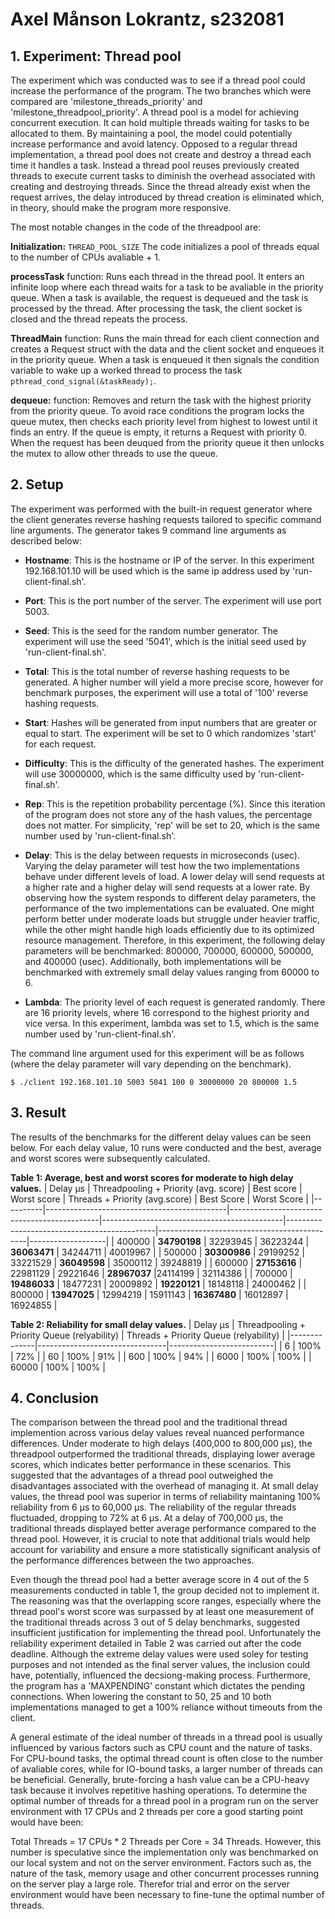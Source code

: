 # Axel Månson Lokrantz, s232081
## 1. Experiment: Thread pool

The experiment which was conducted was to see if a thread pool could increase the performance of the program. The two branches which were compared are 'milestone_threads_priority' and 'milestone_threadpool_priority'. A thread pool is a model for achieving concurrent execution. It can hold multiple threads waiting for tasks to be allocated to them. By maintaining a pool, the model could potentially increase performance and avoid latency. Opposed to a regular thread implementation, a thread pool does not create and destroy a thread each time it handles a task. Instead a thread pool reuses previously created threads to execute current tasks to diminish the overhead associated with creating and destroying threads. Since the thread already exist when the request arrives, the delay introduced by thread creation is eliminated which, in theory, should make the program more responsive.

The most notable changes in the code of the threadpool are:

**Initialization:** ```THREAD_POOL_SIZE``` The code initializes a pool of threads equal to the number of CPUs avaliable + 1. 

**processTask** function: Runs each thread in the thread pool. It enters an infinite loop where each thread waits for a task to be avaliable in the priority queue. When a task is available, the request is dequeued and the task is processed by the thread. After processing the task, the client socket is closed and the thread repeats the process. 

**ThreadMain** function: Runs the main thread for each client connection and creates a Request struct with the data and the client socket and enqueues it in the priority queue. When a task is enqueued it then signals the condition variable to wake up a worked thread to process the task ```pthread_cond_signal(&taskReady);```.

**dequeue:** function: Removes and return the task with the highest priority from the priority queue. To avoid race conditions the program locks the queue mutex, then checks each priority level from highest to lowest until it finds an entry. If the queue is empty, it returns a Request with priority 0. When the request has been deuqued from the priority queue it then unlocks the mutex to allow other threads to use the queue.

## 2. Setup

The experiment was performed with the built-in request generator where the client generates reverse hashing requests tailored to specific command line arguments. The generator takes 9 command line arguments as described below:

- **Hostname**: This is the hostname or IP of the server. In this experiment 192.168.101.10 will be used which is the same ip address used by 'run-client-final.sh'.

- **Port**: This is the port number of the server. The experiment will use port 5003.

- **Seed**: This is the seed for the random number generator. The experiment will use the seed '5041', which is the initial seed used by 'run-client-final.sh'.

- **Total**: This is the total number of reverse hashing requests to be generated. A higher number will yield a more precise score, however for benchmark purposes, the experiment will use a total of '100' reverse hashing requests.

- **Start**: Hashes will be generated from input numbers that are greater or equal to start. The experiment will be set to 0 which randomizes 'start' for each request.

- **Difficulty**: This is the difficulty of the generated hashes. The experiment will use 30000000, which is the same difficulty used by 'run-client-final.sh'.

- **Rep**: This is the repetition probability percentage (%). Since this iteration of the program does not store any of the hash values, the percentage does not matter. For simplicity, 'rep' will be set to 20, which is the same number used by 'run-client-final.sh'.

- **Delay**: This is the delay between requests in microseconds (usec). Varying the delay parameter will test how the two implementations behave under different levels of load. A lower delay will send requests at a higher rate and a higher delay will send requests at a lower rate. By observing how the system responds to different delay parameters, the performance of the two implementations can be evaluated. One might perform better under moderate loads but struggle under heavier traffic, while the other might handle high loads efficiently due to its optimized resource management. Therefore, in this experiment, the following delay parameters will be benchmarked: 800000, 700000, 600000, 500000, and 400000 (usec). Additionally, both implementations will be benchmarked with extremely small delay values ranging from 60000 to 6.

- **Lambda**: The priority level of each request is generated randomly. There are 16 priority levels, where 16 correspond to the highest priority and vice versa. In this experiment, lambda was set to 1.5, which is the same number used by 'run-client-final.sh'.

The command line argument used for this experiment will be as follows (where the delay parameter will vary depending on the benchmark).
```
$ ./client 192.168.101.10 5003 5041 100 0 30000000 20 800000 1.5
```

## 3. Result

The results of the benchmarks for the different delay values can be seen below. For each delay value, 10 runs were conducted and the best, average and worst scores were subsequently calculated.

**Table 1: Average, best and worst scores for moderate to high delay values.**
| Delay μs | Threadpooling + Priority (avg. score) | Best score | Worst score | Threads + Priority (avg.score) | Best Score | Worst Score |
|----------|---------------------------------------------|---------------------------------------------|---------------------------------------------|---------------------------------------------|---------------------------------------------|-------------------|
| 400000   | **34790198**                                    | 32293945                                             | 36223244                                              | **36063471**                                | 34244711                                      | 40019967                                        |
| 500000   | **30300986**                                    | 29199252                                             | 33221529                                              | **36049598**                                | 35000112                                      | 39248819                                      | 
| 600000   | **27153616**                                    | 22981129                                              | 29221646                                             | **28967037**                                |24114199                                     | 32114386                                      | 
| 700000   | **19486033**                                    | 18477231                                            | 20009892                                             | **19220121**                                | 18148118                                      | 24000462                                       |
| 800000   | **13947025**                                    | 12994219                                             | 15911143                                             | **16367480**                                | 16012897                                     | 16924855                                      |

**Table 2: Reliability for small delay values.**
| Delay μs | Threadpooling + Priority Queue (relyability) | Threads + Priority Queue (relyability) |
|--------------|--------------------------------|--------------------------|
| 6      | 100%                                | 72%                          |
| 60      | 100%                                | 91%                          |
| 600      | 100%                                | 94%                          |
| 6000      | 100%                                | 100%                          |
| 60000      | 100%                                | 100%                          |


## 4. Conclusion

The comparison between the thread pool and the traditional thread implemention across various delay values reveal nuanced performance differences. Under moderate to high delays (400,000 to 800,000 μs), the threadpool outperformed the traditional threads, displaying lower average scores, which indicates better performance in these scenarios. This suggested that the advantages of a thread pool outweighed the disadvantages associated with the overhead of managing it. At small delay values, the thread pool was superior in terms of reliability maintaning 100% reliability from 6 μs to 60,000 μs. The reliability of the regular threads fluctuaded, dropping to 72% at 6 μs. At a delay of 700,000 μs, the traditional threads displayed better average performance compared to the thread pool. However, it is crucial to note that additional trials would help account for variability and ensure a more statistically significant analysis of the performance differences between the two approaches.

Even though the thread pool had a better average score in 4 out of the 5 measurements conducted in table 1, the group decided not to implement it. The reasoning was that the overlapping score ranges, especially where the thread pool's worst score was surpassed by at least one measurement of the traditional threads across 3 out of 5 delay benchmarks, suggested insufficient justification for implementing the thread pool. Unfortunately the reliability experiment detailed in Table 2 was carried out after the code deadline. Although the extreme delay values were used soley for testing purposes and not intended as the final server values, the inclusion could have, potentially, influenced the decsiong-making process. Furthermore, the program has a 'MAXPENDING' constant which dictates the pending connections. When lowering the constant to 50, 25 and 10 both implementations managed to get a 100% reliance without timeouts from the client.

A general estimate of the ideal number of threads in a thread pool is usually influenced by various factors such as CPU count and the nature of tasks. For CPU-bound tasks, the optimal thread count is often close to the number of avaliable cores, while for IO-bound tasks, a larger number of threads can be beneficial. Generally, brute-forcing a hash value can be a CPU-heavy task because it involves repetitive hashing operations. To determine the optimal number of threads for a thread pool in a program run on the server environment with 17 CPUs and 2 threads per core a good starting point would have been:

Total Threads = 17 CPUs * 2 Threads per Core = 34 Threads. However, this number is speculative since the implementation only was benchmarked on our local system and not on the server environment. Factors such as, the nature of the task, memory usage and other concurrent processes running on the server play a large role. Therefor trial and error on the server environment would have been necessary to fine-tune the optimal number of threads.


